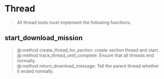 # Thread
> All thread tools must implement the following functions.

## start_download_mission
> @:method create_thread_for_section: create section thread and start.<br>
> @:method track_thread_until_complete: Ensure that all threads end normally.<br>
> @:method return_download_message: Tell the parent thread whether it ended normally.